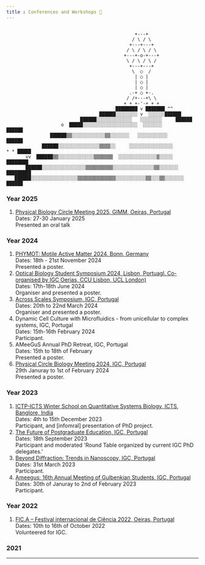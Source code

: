 ```yaml
---
title : Conferences and Workshops 🧛
---
```




```goat
                                               
                                               +---+  
                                              / \ / \ 
                                             +---+---+       
                                            / \ / \ / \ 
                                           +---+-o-+---+
                                            \ / \ / \ /
                                             +---+---+
                                              \  ○  /
                                               | ○ |
                                               | ○ |
                                               | ○ |
                                             .-+ ○ +-.
                                            / /+---+\ \
                                           + + +-'-+ + +  
                                        ████████ v ███████ ^^                   
                                  ██████░░░░░░░░ v  ░░░░░░██████                  
                           ██████░░░░░░░░░░░░░   ░░░░░░░░     ██████             
                    o  █████░░░░░░░░░░░░░░░░░░░░  ░░░░░░░          ██████            
                ██████▒▒░░░░░░░░░░░░▒▒░░░░░░░   ░░░░░░░░░░░           ██████        
             ██████░░░░░░░░░░░░░░░▒▒▒▒░░     ░░░░░░░░░░░░░░░░          * * █████
       vv  ██████▒▒░░░░░░░░░░░░░▒▒▒▒▒▒▒  ░░░░░░░░░░░░░░▒░░░░░             ████████     
       ██████░░░░░░░░░░░░░░░░▒▒▒▒▒▒▒▒▒▒░░░░░░░░░░░░░░░▒▒░░░░░░░              █████████  
   ██████░░░░░░░░░░░░░░░░░▒▒▒▒▒▒▒▒▒▒▒▒▒▒░░░░░░░░░░░▒▒░░░▒▒░░░░░░░                   ██████
```


<centre>
<div class="timeline">
  <div class="outer">
    <div class="card">
      <div class="info">
        <h3 class="title">
          Year 2025
        </h3>
        <p>
          <ol>
            <li><a href="https://igc.idloom.events/circle-meeting-2025">Physical Biology Circle Meeting 2025, GIMM, Oeiras, Portugal</a><br>Dates: 27-30 January 2025<br> Presented an oral talk</li>
          </ol>
        </p>
      </div>
    </div>
    <div class="card">
      <div class="info">
        <h3 class="title">
          Year 2024
        </h3>
        <p>
          <ol>
            <li><a href="https://events.hifis.net/event/1604/">PHYMOT: Motile Active Matter 2024, Bonn, Germany</a><br>Dates: 18th - 21st November 2024<br> Presented a poster.</li>
            <li> <a href="https://x.com/phd_igc/status/1802787243188527150">Optical Biology Student Symposium 2024, Lisbon, Portuagl. Co-organised by IGC Oerias, CCU Lisbon, UCL London)</a><br>Dates: 17th-18th June 2024<br> Organiser and presented a poster.</li>
            <li> <a href="https://gulbenkian.pt/ciencia/agenda/biology-across-scales-symposium/Biology">Across Scales Symposium, IGC, Portugal</a><br>Dates: 20th to 22nd March 2024<br> Organiser and presented a poster.</li>
            <li><a>Dynamic Cell Culture with Microfluidics - from unicellular to complex systems, IGC, Portugal</a><br>Dates: 15th-16th February 2024<br>Participant.</li>
            <li> <a>AMeeGuS Annual PhD Retreat, IGC, Portugal</a><br>Dates: 15th to 18th of February<br>Presented a poster.</li>
            <li> <a href="https://gulbenkian.pt/ciencia/agenda/physical-biology-circle-meeting-2024/">Physical Circle Biology Meeting 2024, IGC, Portugal</a><br>29th Januray to 1st of February 2024<br>Presented a poster.</li>
          </ol>
        </p>
      </div>
    </div>
    <div class="card">
      <div class="info">
        <h3 class="title">Year 2023
        </h3>
        <p>
          <ol>
            <li> <a href="https://www.icts.res.in/program/QSB2023">ICTP-ICTS Winter School on Quantitative Systems Biology, ICTS, Banglore, India</a><br>Dates: 4th to 15th December 2023<br>Participant, and [infomral] presentation of PhD project.</li>
            <li> <a href="https://gulbenkian.pt/ciencia/agenda/beyond-diffraction-trends-in-nanoscopy/">The Future of Postgraduate Education, IGC, Portugal</a><br>Dates: 18th September 2023<br>Participant and moderated 'Round Table organized by current IGC PhD delegates.'</li>
            <li> <a href="https://gulbenkian.pt/ciencia/agenda/beyond-diffraction-trends-in-nanoscopy/">Beyond Diffraction: Trends in Nanoscopy, IGC, Portugal</a><br>Dates: 31st March 2023<br>Participant.</li>
            <li> <a href="https://gulbenkian.pt/ciencia/agenda/beyond-diffraction-trends-in-nanoscopy/">Ameegus: 16th Annual Meeting of Gulbenkian Students, IGC, Portugal</a><br>Dates: 30th of Januray to 2nd of February 2023<br>Participant.</li>
          </ol>
        </p>
      </div>
    </div>
    <div class="card">
      <div class="info">
        <h3 class="title">
          Year 2022
        </h3>
        <p>
          <ol>
            <li> <a href="https://www.oeiras.pt/-/fica-2022">FIC.A – Festival internacional de Ciência 2022, Oeiras, Portugal</a><br>Dates: 10th to 16th of October 2022<br>Volunteered for IGC.</li>
          </ol>
        </p>
      </div>
    </div>
    <div class="card">
      <div class="info">
        <h3 class="title">
          2021
        </h3>
        <p>
        </p>
    </div>
  </div>
</div></centre>

---